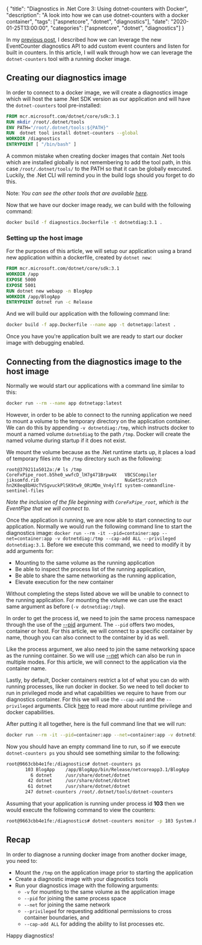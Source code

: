 {
    "title": "Diagnostics in .Net Core 3: Using dotnet-counters with Docker",
    "description": "A look into how we can use dotnet-counters with a docker container",
    "tags": ["aspnetcore", "dotnet", "diagnostics"],
    "date": "2020-01-25T13:00:00",
    "categories": ["aspnetcore", "dotnet", "diagnostics"]
}

In my [previous post](/article/2020/01/diagnostics-in-.net-core-3-event-counters/), I described how we can leverage the new EventCounter diagnostics API to add custom event counters and listen for built in counters. In this article, I will walk through how we can leverage the `dotnet-counters` tool with a running docker image.

<!--more-->

## Creating our diagnostics image

In order to connect to a docker image, we will create a diagnostics image which will host the same .Net SDK version as our application and will have the `dotnet-counters` tool pre-installed:

```dockerfile
FROM mcr.microsoft.com/dotnet/core/sdk:3.1
RUN mkdir /root/.dotnet/tools
ENV PATH="/root/.dotnet/tools:${PATH}"
RUN  dotnet tool install dotnet-counters --global
WORKDIR /diagnostics
ENTRYPOINT [ "/bin/bash" ]
```

A common mistake when creating docker images that contain .Net tools which are installed globally is not remembering to add the tool path, in this case `/root/.dotnet/tools/` to the PATH so that it can be globally executed. Luckily, the .Net CLI will remind you in the build logs should you forget to do this.

Note: _You can see the other tools that are available [here](https://github.com/dotnet/diagnostics/tree/master/src/Tools)._

Now that we have our docker image ready, we can build with the following command:

```bash
docker build -f diagnostics.Dockerfile -t dotnetdiag:3.1 .
```

### Setting up the host image

For the purposes of this article, we will setup our application using a brand new application within a dockerfile, created by `dotnet new`:

```dockerfile
FROM mcr.microsoft.com/dotnet/core/sdk:3.1
WORKDIR /app
EXPOSE 5000
EXPOSE 5001
RUN dotnet new webapp -n BlogApp
WORKDIR /app/BlogApp
ENTRYPOINT dotnet run -c Release
```

And we will build our application with the following command line:

```bash
docker build -f app.Dockerfile --name app -t dotnetapp:latest .
```

Once you have you're application built we are ready to start our docker image with debugging enabled.

## Connecting from the diagnostics image to the host image

Normally we would start our applications with a command line similar to this: 

```bash
docker run --rm --name app dotnetapp:latest
```

However, in order to be able to connect to the running application we need to mount a volume to the temporary directory on the application container. We can do this by appending `-v dotnetdiag:/tmp`, which instructs docker to mount a named volume `dotnetdiag` to the path `/tmp`. Docker will create the named volume during startup if it does not exist.

We mount the volume because as the .Net runtime starts up, it places a load of temporary files into the `/tmp` directory such as the following:

```
root@379211a5012a:/# ls /tmp
CoreFxPipe_root.b5he0_wwfcD_lH7g471Brpw4X   VBCSCompiler                                 
jiksomfd.ri0                                NuGetScratch
hn2K8eq8bHUcTVSgvuckPlSK9tw9_ORiMDm_Vn4ylfI system-commandline-sentinel-files
```

_Note the inclusion of the file beginning with `CoreFxPipe_root`, which is the EventPipe that we will connect to._

Once the application is running, we are now able to start connecting to our application. Normally we would run the following command line to start the diagnostics image: `docker run --rm -it --pid=container:app --net=container:app -v dotnetdiag:/tmp --cap-add ALL --privileged dotnetdiag:3.1`. Before we execute this command, we need to modify it by add arguments for:

- Mounting to the same volume as the running application
- Be able to inspect the process list of the running application,
- Be able to share the same networking as the running application,
- Elevate execution for the new container

Without completing the steps listed above we will be unable to connect to the running application. For mounting the volume we can use the exact same argument as before (`-v dotnetdiag:/tmp`). 

In order to get the process id, we need to join the same process namespace through the use of the [--pid](https://docs.docker.com/engine/reference/run/#pid-settings---pid) argument. The `--pid` offers two modes, container or host. For this article, we will connect to a specific container by name, though you can also connect to the container by id as well.

Like the process argument, we also need to join the same networking space as the running container. So we will use [--net](https://docs.docker.com/engine/reference/run/#network-settings) which can also be run in multiple modes. For this article, we will connect to the application via the container name.

Lastly, by default, Docker containers restrict a lot of what you can do with running processes, like run docker in docker. So we need to tell docker to run in privileged mode and what capabilities we require to have from our diagnostics container. For this we will use the `--cap-add` and the `--privileged` arguments. Click [here](https://docs.docker.com/engine/reference/run/#runtime-privilege-and-linux-capabilities) to read more about runtime privilege and docker capabilities.

After putting it all together, here is the full command line that we will run:

```bash
docker run --rm -it --pid=container:app --net=container:app -v dotnetdiag:/tmp --cap-add ALL --privileged dotnetdiag:3.1
```

Now you should have an empty command line to run, so if we execute `dotnet-counters ps` you should see something similar to the following:

```bash
root@9663cbb4e1fe:/diagnostics# dotnet-counters ps
       103 BlogApp    /app/BlogApp/bin/Release/netcoreapp3.1/BlogApp
         6 dotnet     /usr/share/dotnet/dotnet
        42 dotnet     /usr/share/dotnet/dotnet
        61 dotnet     /usr/share/dotnet/dotnet
       247 dotnet-counters /root/.dotnet/tools/dotnet-counters
```

Assuming that your application is running under process id **103** then we would execute the following command to view the counters:

```bash
root@9663cbb4e1fe:/diagnostics# dotnet-counters monitor -p 103 System.Runtime Microsoft.AspNetCore.Hosting
```

## Recap

In order to diagnose a running docker image from another docker image, you need to:

- Mount the `/tmp` on the application image prior to starting the application
- Create a diagnostic image with your diagnostics tools
- Run your diagnostics image with the following arguments:
    - `-v` for mounting to the same volume as the application image
    - `--pid` for joining the same process space
    - `--net` for joining the same network
    - `--privileged` for requesting additional permissions to cross container boundaries, and
    - `--cap-add ALL` for adding the ability to list processes etc.

Happy diagnostics!